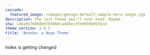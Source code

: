 ```yaml
---
cascade:
  featured_image: /images/gohugo-default-sample-hero-image.jpg
description: The last theme you'll ever need. Maybe.
sha: cdea05760b8b9783060cad49ec3fb0959b95fbcd
theme_version: 2.8.2
title: 'Ananke: a Hugo Theme'
---
```

Index is getting changed
